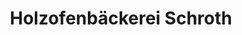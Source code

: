 ---
title: "Holzofenbäckerei Schroth"
url: /oberstdorf/holzofenbaeckerei-schroth/
shop: Bäckerei
---